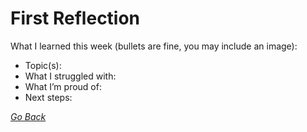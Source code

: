 # First Reflection
What I learned this week (bullets are fine, you may include an image):

- Topic(s):
- What I struggled with:
- What I’m proud of:
- Next steps:

*[Go Back](/index.md)*


